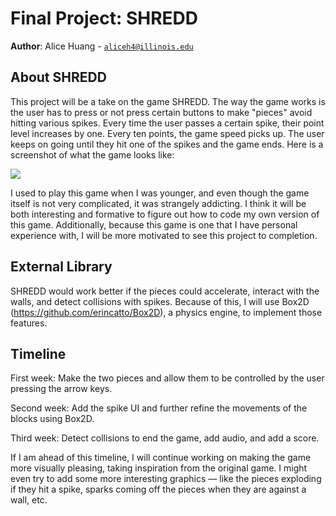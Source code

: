 # Final Project: SHREDD

**Author**: Alice Huang - [`aliceh4@illinois.edu`](mailto:aliceh4@illinois.edu)

## About SHREDD
This project will be a take on the game SHREDD. The way the game works is the user has to press or not press certain buttons to make "pieces" avoid hitting various spikes. Every time the user passes a certain spike, their point level increases by one. Every ten points, the game speed picks up. The user keeps on going until they hit one of the spikes and the game ends. Here is a screenshot of what the game looks like:

![](https://is5-ssl.mzstatic.com/image/thumb/Purple7/v4/90/77/e4/9077e41d-c15f-f62c-cb85-2f9bec3a5889/mzl.ixwlrfwx.jpg/300x0w.jpg)

I used to play this game when I was younger, and even though the game itself is not very complicated, it was strangely addicting. I think it will be both interesting and formative to figure out how to code my own version of this game. Additionally, because this game is one that I have personal experience with, I will be more motivated to see this project to completion.

## External Library

SHREDD would work better if the pieces could accelerate, interact with the walls, and detect collisions with spikes. Because of this, I will use Box2D (https://github.com/erincatto/Box2D), a physics engine, to implement those features.

## Timeline

First week: Make the two pieces and allow them to be controlled by the user pressing the arrow keys.

Second week: Add the spike UI and further refine the movements of the blocks using Box2D.

Third week: Detect collisions to end the game, add audio, and add a score.

If I am ahead of this timeline, I will continue working on making the game more visually pleasing, taking inspiration from the original game. I might even try to add some more interesting graphics –– like the pieces exploding if they hit a spike, sparks coming off the pieces when they are against a wall, etc.

